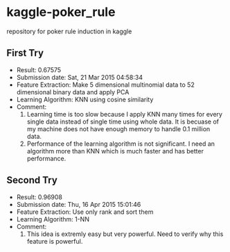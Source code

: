# kaggle-poker_rule
repository for poker rule induction in kaggle

## First Try
* Result: 0.67575
* Submission date: Sat, 21 Mar 2015 04:58:34
* Feature Extraction: Make 5 dimensional multinomial data to 52 dimensional binary data and apply PCA
* Learning Algorithm: KNN using cosine similarity
* Comment: 
  1. Learning time is too slow because I apply KNN many times for every single data instead of single time using whole data. It is becuase of my machine does not have enough memory to handle 0.1 million data.
  2. Performance of the learning algorithm is not significant. I need an algorithm more than KNN which is much faster and has better performance.
  
## Second Try
* Result: 0.96908
* Submission date: Thu, 16 Apr 2015 15:01:46
* Feature Extraction: Use only rank and sort them
* Learning Algorithm: 1-NN
* Comment:
  1. This idea is extremly easy but very powerful. Need to verify why this feature is powerful.